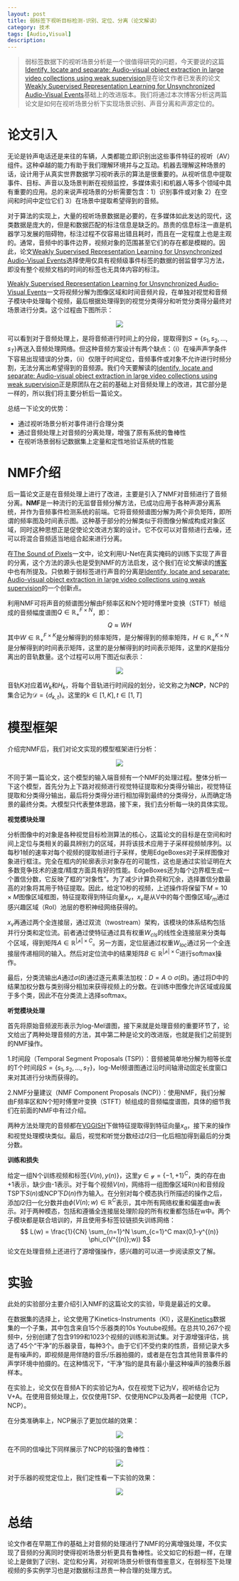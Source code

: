 ```yaml
---
layout: post
title: 弱标签下视听目标检测-识别、定位、分离（论文解读）
category: 技术
tags: [Audio,Visual]
description: 
---
```


> 弱标签数据下的视听场景分析是一个很值得研究的问题，今天要说的这篇[Identify, locate and separate: Audio-visual object extraction in large video collections using weak supervision](https://arxiv.org/abs/1811.04000)是在论文作者已发表的论文[Weakly Supervised Representation Learning for Unsynchronized Audio-Visual Events](https://arxiv.org/abs/1804.07345v1)基础上的改进版本。我们将通过本次博客分析这两篇论文是如何在视听场景分析下实现场景识别、声音分离和声源定位的。

# 论文引入

无论是铃声电话还是来往的车辆，人类都能立即识别出这些事件特征的视听（AV）组件。这种卓越的能力有助于我们理解环境并与之互动。机器去理解这种场景的话，设计用于从真实世界数据学习视听表示的算法是很重要的。从视听信息中提取事件、目标、声音以及场景判断在视频监控，多媒体索引和机器人等多个领域中具有重要的应用。总的来说声视场景的分析需要包含：1）识别事件或对象 2）在空间和时间中定位它们 3）在场景中提取希望得到的音频。

对于算法的实现上，大量的视听场景数据是必要的，在多媒体如此发达的现代，这类数据是庞大的，但是和数据匹配的标注信息是缺乏的。昂贵的信息标注一直是机器学习发展的阻碍物，标注过程不仅容易出错且耗时，而且在一定程度上也是主观的。通常，音频中的事件边界，视频对象的范围甚至它们的存在都是模糊的。因此，论文[Weakly Supervised Representation Learning for Unsynchronized Audio-Visual Events](https://arxiv.org/abs/1804.07345v1)选择使用仅具有视频级事件标签的数据的弱监督学习方法，即没有整个视频文档的时间的标签也无具体内容的标注。

[Weakly Supervised Representation Learning for Unsynchronized Audio-Visual Events](https://arxiv.org/abs/1804.07345v1)一文将视频分解为图像区域和时间音频片段，在单独对视觉和音频子模块中处理每个视频，最后根据处理得到的视觉分类得分和听觉分类得分最终对场景进行分类。这个过程由下图所示：

<p align="center">
    <img src="/assets/img/Speech/NCP1.png">
</p>

可以看到对于音频处理上，是将音频进行时间上的分段，提取得到$S=\lbrace s_1, s_2,...,s_T \rbrace$再送入音频处理网络。但这种音频方案设计有两个缺点：（i）在噪声声学条件下容易出现错误的分类，（ii）仅限于时间定位，音频事件或对象不允许进行时频分割，无法分离出希望得到的音频源。我们今天要解读的[Identify, locate and separate: Audio-visual object extraction in large video collections using weak supervision](https://arxiv.org/abs/1811.04000)正是原团队在之前的基础上对音频处理上的改进，其它部分是一样的，所以我们将主要分析后一篇论文。

总结一下论文的优势：

- 通过视听场景分析对事件进行合理分类
- 通过音频处理上对音频的分离处理，增强了原有系统的鲁棒性
- 在视听场景弱标记数据集上定量和定性地验证系统的性能

# NMF介绍

后一篇论文正是在音频处理上进行了改进，主要是引入了NMF对音频进行了音频分离。**NMF**是一种流行的无监督音频分解方法，已成功应用于各种声源分离系统，并作为音频事件检测系统的前端。它将音频频谱图分解为两个非负矩阵，即所谓的频率图及时间表示图。这种基于部分的分解类似于将图像分解成构成对象区域，同时这种思想正是促使论文改进方案的设计。它不仅可以对音频进行去噪，还可以将混合音频适当地组合起来进行分离。

在[The Sound of Pixels](https://arxiv.org/abs/1804.03160)一文中，论文利用U-Net在真实掩码的训练下实现了声音的分离，这个方法的源头也是受到NMF的方法启发，这个我们在论文解读的[博客](http://www.twistedwg.com/2018/12/18/sound_pixels.html)中也有所提及。只依赖于弱标签进行声音的分离是[Identify, locate and separate: Audio-visual object extraction in large video collections using weak supervision](https://arxiv.org/abs/1811.04000)的一个创新点。

利用NMF可将声音的频谱图分解由F频率区和N个短时傅里叶变换（STFT）帧组成的音频幅度谱图$Q \in \mathbb R_{+}^{F \times N}$，即：
$$
Q \approx WH
$$
其中$W \in \mathbb R_{+}^{F \times K}$是分解得到的频率矩阵，是分解得到的频率矩阵，$H \in \mathbb R_{+}^{K \times N}$是分解得到的时间表示矩阵，这里的是分解得到的时间表示矩阵，这里的$K$是指分离出的音轨数量。这个过程可以用下图近似表示：

<p align="center">
    <img src="/assets/img/Speech/NCP2.png">
</p>

音轨K对应着$W_k$和$H_k$，将每个音轨进行时间段的划分，论文称之为**NCP**，NCP的集合记为$\mathcal D = \lbrace d_{k ,t} \rbrace$。这里的$k \in [1, K], t \in [1,T]$

# 模型框架

介绍完NMF后，我们对论文实现的模型框架进行分析：

<p align="center">
    <img src="/assets/img/Speech/NCP3.png">
</p>

不同于第一篇论文，这个模型的输入端音频有一个NMF的处理过程。整体分析一下这个模型，首先分为上下路对视频进行视觉特征提取和分类得分输出，视觉特征提取和分类得分输出，最后将分类得分进行相加得到最终的分类得分，从而确定场景的最终分类。大模型只代表整体思路，接下来，我们去分析每一块的具体实现。

**视觉模块处理**

分析图像中的对象是各种视觉目标检测算法的核心，这篇论文的目标是在空间和时间上定位与类相关的最具辨别力的区域，并将该技术应用于子采样视频帧序列。以每秒1帧的速率对每个视频的提取帧进行子采样，使用EdgeBoxes对子采样图像对象进行框注。完全在框内的轮廓表示对象存在的可能性，这也是通过实验证明在大多数竞争技术的速度/精度方面具有好的性能。EdgeBoxes还为每个边界框生成一个置信分数，它反映了框的“对象性”。为了减少计算负荷和冗余，选择置信分数最高的对象将其用于特征提取。因此，给定10秒的视频，上述操作将保留下$M = 10 \times M$图像区域框图，特征提取得到特征向量$x_v$，$x_v$是从V中的每个图像区域$r_m$通过感兴趣区域（RoI）池层的卷积神经网络获得的。

$x_v$再通过两个全连接层，通过双流（twostream）架构，该模块的体系结构包括并行分类和定位流。前者通过使特征通过具有权重$W_{cls}$的线性全连接层来分类每个区域，得到矩阵$A \in \mathbb R^{\vert \mathcal p \vert \times C}$。另一方面，定位层通过权重$W_{loc}$通过另一个全连接层传递相同的输入。然后对定位流中的结果矩阵$B \in \mathbb R^{\vert \mathcal p \vert \times C}$进行softmax操作。

最后，分类流输出$A$通过$\sigma (B)$通过逐元素乘法加权：$D = A \odot \sigma (B)$。通过将$D$中的结果加权分数与类别得分相加来获得视频上的分数。在训练中图像允许区域或段属于多个类，因此不在分类流上选择softmax。

**听觉模块处理**

首先将原始音频波形表示为log-Mel谱图，接下来就是处理音频的重要环节了，论文给出了两种处理音频的方法，其中第二种是论文的改进版，也就是我们之前提到的NMF操作。

1.时间段（Temporal Segment Proposals (TSP)）：音频被简单地分解为相等长度的T个时间段$S=\lbrace s_1, s_2,...,s_T \rbrace$，log-Mel频谱图通过沿时间轴滑动固定长度窗口来对其进行分块而获得的。

2.NMF分量建议（NMF Component Proposals (NCP)）：使用NMF，我们分解由F频率区和N个短时傅里叶变换（STFT）帧组成的音频幅度谱图，具体的细节我们在前面的NMF中有过介绍。

两种方法处理完的音频都在[VGGISH](https://github.com/DTaoo/VGGish)下做特征提取得到特征向量$x_a$，接下来的操作和视觉处理模块类似。最后，视觉和听觉分数经过$l2$归一化后相加得到最后的分类分数。

**训练和损失**

给定一组N个训练视频和标签$\lbrace V(n), y(n) \rbrace$，这里$y \in \mathcal y = \lbrace -1, +1 \rbrace^C$，类的存在由+1表示，缺少由-1表示。对于每个视频$V(n)$，网络将一组图像区域R(n)和音频段TSP下$S(n)$或NCP下$D(n$)作为输入。在分别对每个模态执行所描述的操作之后，添加$l2$归一化分数并由$\phi (V(n);w) \in \mathbb R^C$表示，其中所有网络权重和偏差由w表示。对于两种模态，包括和遵循全连接层处理阶段的所有权重都包括在w中。两个子模块都是联合培训的，并且使用多标签铰链损失训练网络：
$$
L(w) = \frac{1}{CN} \sum_{n=1}^N \sum_{c=1}^C max(0,1-y^{(n)} \phi_c(V^{(n)};w))
$$
论文在处理音频上还进行了源增强操作，感兴趣的可以进一步阅读原文了解。

# 实验

此处的实验部分主要介绍引入NMF的这篇论文的实验，毕竟是最近的文章。

在数据集的选择上，论文使用了Kinetics-Instruments（KI），这是[Kinetics](https://deepmind.com/research/open-source/open-source-datasets/kinetics/)数据集的一个子集，其中包含来自15个乐器类的10s Youtube视频。在总共10,267个视频中，分别创建了包含9199和1023个视频的训练和测试集。对于源增强评估，挑选了45个“干净”的乐器录音，每种3个。由于它们不受约束的性质，音频记录大多是有噪声的，即视频是用伴随的音乐/乐器拍摄的，或者是在包含其他背景事件的声学环境中拍摄的。在这种情况下，“干净”指的是具有最小量这种噪声的独奏乐器样本。

在实验上，论文仅在音频A下的实验记为A，仅在视觉下记为V，视听结合记为V+A。在使用音频处理上，仅仅使用TSP、仅使用NCP以及两者一起使用（TCP，NCP）。

在分类准确率上，NCP展示了更加优越的效果：

<p align="center">
    <img src="/assets/img/Speech/NCP4.png">
</p>

在不同的信噪比下同样展示了NCP的较强的鲁棒性：

<p align="center">
    <img src="/assets/img/Speech/NCP5.png">
</p>

对于乐器的视觉定位上，我们定性看一下实验的效果：

<p align="center">
    <img src="/assets/img/Speech/NCP6.png">
</p>

# 总结

论文作者在早期工作的基础上对音频的处理进行了NMF的分离增强处理，不仅实现了音频的分离同时使得视听场景分析更具有鲁棒性。论文如它的标题一样，在理论上是做到了识别、定位和分离，对视听场景分析很有借鉴意义，在弱标签下处理视频的多实例学习也是对数据标注昂贵一种合理的处理方式。